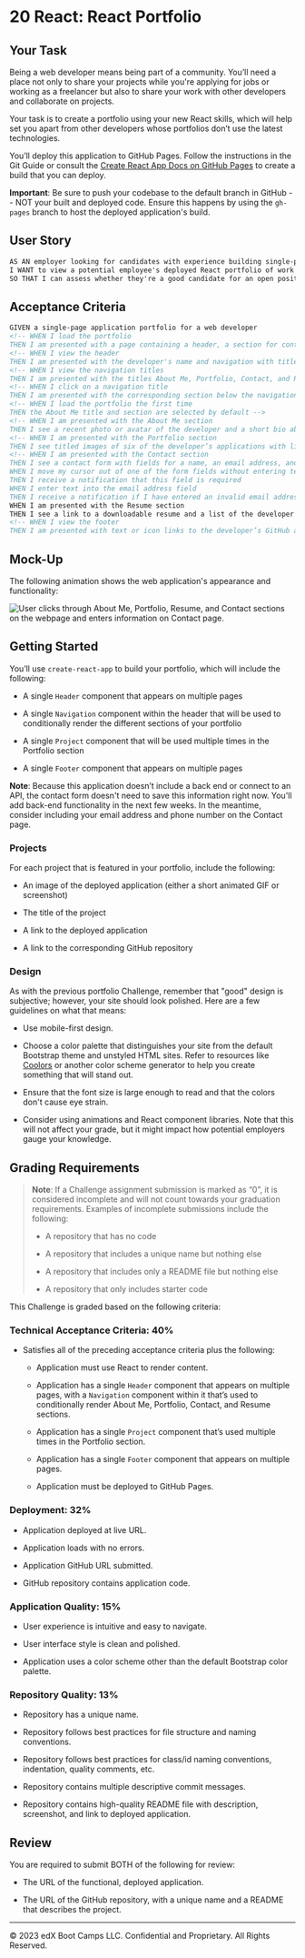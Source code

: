 # 20 React: React Portfolio

## Your Task

Being a web developer means being part of a community. You’ll need a place not only to share your projects while you're applying for jobs or working as a freelancer but also to share your work with other developers and collaborate on projects.

Your task is to create a portfolio using your new React skills, which will help set you apart from other developers whose portfolios don’t use the latest technologies. 

You’ll deploy this application to GitHub Pages. Follow the instructions in the Git Guide or consult the [Create React App Docs on GitHub Pages](https://create-react-app.dev/docs/deployment/#github-pages) to create a build that you can deploy.

**Important**: Be sure to push your codebase to the default branch in GitHub -- NOT your built and deployed code. Ensure this happens by using the `gh-pages` branch to host the deployed application's build.

## User Story

```md
AS AN employer looking for candidates with experience building single-page applications
I WANT to view a potential employee's deployed React portfolio of work samples
SO THAT I can assess whether they're a good candidate for an open position
```

## Acceptance Criteria

```md
GIVEN a single-page application portfolio for a web developer
<!-- WHEN I load the portfolio
THEN I am presented with a page containing a header, a section for content, and a footer -->
<!-- WHEN I view the header
THEN I am presented with the developer's name and navigation with titles corresponding to different sections of the portfolio -->
<!-- WHEN I view the navigation titles
THEN I am presented with the titles About Me, Portfolio, Contact, and Resume, and the title corresponding to the current section is highlighted -->
<!-- WHEN I click on a navigation title
THEN I am presented with the corresponding section below the navigation without the page reloading and that title is highlighted -->
<!-- WHEN I load the portfolio the first time
THEN the About Me title and section are selected by default -->
<!-- WHEN I am presented with the About Me section
THEN I see a recent photo or avatar of the developer and a short bio about them -->
<!-- WHEN I am presented with the Portfolio section
THEN I see titled images of six of the developer’s applications with links to both the deployed applications and the corresponding GitHub repositories -->
<!-- WHEN I am presented with the Contact section
THEN I see a contact form with fields for a name, an email address, and a message
WHEN I move my cursor out of one of the form fields without entering text
THEN I receive a notification that this field is required
WHEN I enter text into the email address field
THEN I receive a notification if I have entered an invalid email address -->
WHEN I am presented with the Resume section
THEN I see a link to a downloadable resume and a list of the developer’s proficiencies
<!-- WHEN I view the footer
THEN I am presented with text or icon links to the developer’s GitHub and LinkedIn profiles, and their profile on a third platform (Stack Overflow, Twitter) -->
```

## Mock-Up

The following animation shows the web application's appearance and functionality:

![User clicks through About Me, Portfolio, Resume, and Contact sections on the webpage and enters information on Contact page.](./Assets/20-react-homework-demo-01.gif)

## Getting Started

You’ll use `create-react-app` to build your portfolio, which will include the following:

* A single `Header` component that appears on multiple pages

* A single `Navigation` component within the header that will be used to conditionally render the different sections of your portfolio

* A single `Project` component that will be used multiple times in the Portfolio section

* A single `Footer` component that appears on multiple pages

**Note**: Because this application doesn’t include a back end or connect to an API, the contact form doesn't need to save this information right now. You'll add back-end functionality in the next few weeks. In the meantime, consider including your email address and phone number on the Contact page.

### Projects

For each project that is featured in your portfolio, include the following:

* An image of the deployed application (either a short animated GIF or screenshot)

* The title of the project

* A link to the deployed application

* A link to the corresponding GitHub repository

### Design

As with the previous portfolio Challenge, remember that "good" design is subjective; however, your site should look polished. Here are a few guidelines on what that means:

* Use mobile-first design.

* Choose a color palette that distinguishes your site from the default Bootstrap theme and unstyled HTML sites. Refer to resources like [Coolors](https://coolors.co/) or another color scheme generator to help you create something that will stand out.

* Ensure that the font size is large enough to read and that the colors don't cause eye strain.

* Consider using animations and React component libraries. Note that this will not affect your grade, but it might impact how potential employers gauge your knowledge.

## Grading Requirements

> **Note**: If a Challenge assignment submission is marked as “0”, it is considered incomplete and will not count towards your graduation requirements. Examples of incomplete submissions include the following:
>
> * A repository that has no code
>
> * A repository that includes a unique name but nothing else
>
> * A repository that includes only a README file but nothing else
>
> * A repository that only includes starter code

This Challenge is graded based on the following criteria:

### Technical Acceptance Criteria: 40%

* Satisfies all of the preceding acceptance criteria plus the following:

    * Application must use React to render content.

    * Application has a single `Header` component that appears on multiple pages, with a `Navigation` component within it that’s used to conditionally render About Me, Portfolio, Contact, and Resume sections.

    * Application has a single `Project` component that’s used multiple times in the Portfolio section.

    * Application has a single `Footer` component that appears on multiple pages.

    * Application must be deployed to GitHub Pages.

### Deployment: 32%

* Application deployed at live URL.

* Application loads with no errors.

* Application GitHub URL submitted.

* GitHub repository contains application code.

### Application Quality: 15%

* User experience is intuitive and easy to navigate.

* User interface style is clean and polished.

* Application uses a color scheme other than the default Bootstrap color palette.

### Repository Quality: 13%

* Repository has a unique name.

* Repository follows best practices for file structure and naming conventions.

* Repository follows best practices for class/id naming conventions, indentation, quality comments, etc.

* Repository contains multiple descriptive commit messages.

* Repository contains high-quality README file with description, screenshot, and link to deployed application.

## Review

You are required to submit BOTH of the following for review:

* The URL of the functional, deployed application.

* The URL of the GitHub repository, with a unique name and a README that describes the project.

- - -
© 2023 edX Boot Camps LLC. Confidential and Proprietary. All Rights Reserved.
